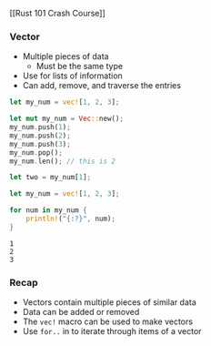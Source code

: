 
[[Rust 101 Crash Course]]

### Vector
- Multiple pieces of data
	- Must be the same type
- Use for lists of information
- Can add, remove, and traverse the entries

```rust
let my_num = vec![1, 2, 3];

let mut my_num = Vec::new();
my_num.push(1);
my_num.push(2);
my_num.push(3);
my_num.pop();
my_num.len(); // this is 2

let two = my_num[1];
```


```rust
let my_num = vec![1, 2, 3];

for num in my_num {
	println!("{:?}", num);
}
```
```text
1
2
3
```

### Recap
- Vectors contain multiple pieces of similar data
- Data can be added or removed
- The `vec!` macro can be used to make vectors
- Use `for..` in to iterate through items of a vector

